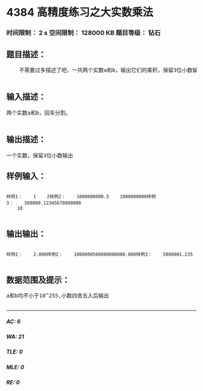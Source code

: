 # 4384 高精度练习之大实数乘法   
### 时间限制： 2 s     空间限制： 128000 KB     题目等级： 钻石  
## 题目描述：  

<pre>
    不需要过多描述了吧，一共两个实数a和b，输出它们的乘积，保留3位小数输出。（小数末尾可以为0）                        ————By Edward_Tsui  

</pre>
  
  
## 输入描述：  

<pre>
两个实数a和b，回车分割。  

</pre>
  
  
## 输出描述：  

<pre>
一个实数，保留3位小数输出
</pre>
  
  
## 样例输入：  

<pre><code>
样例1：    1    2样例2：    1000000000.5    1000000000样例3：    500000.12345678900000  
    10  

</code></pre>
  
  
## 输出输出：  

<pre><code>
样例1：    2.000样例2：    1000000500000000000.000样例3：    5000001.235  

</code></pre>
  
  
## 数据范围及提示：  

<pre>
a和b均不小于10^255,小数四舍五入后输出  

</pre>
  
  
***  

##### AC: 6  
##### WA: 21  
##### TLE: 0  
##### MLE: 0  
##### RE: 0  
